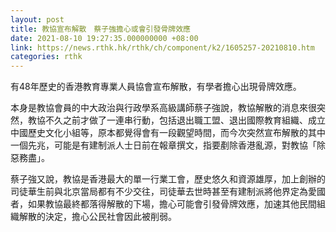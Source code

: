 ```yaml
---
layout: post
title: 教協宣布解散　蔡子強擔心或會引發骨牌效應
date: 2021-08-10 19:27:35.000000000 +08:00
link: https://news.rthk.hk/rthk/ch/component/k2/1605257-20210810.htm
categories: rthk
---
```


有48年歷史的香港教育專業人員協會宣布解散，有學者擔心出現骨牌效應。

本身是教協會員的中大政治與行政學系高級講師蔡子強說，教協解散的消息來很突然，教協不久之前才做了一連串行動，包括退出職工盟、退出國際教育組織、成立中國歷史文化小組等，原本都覺得會有一段觀望時間，而今次突然宣布解散的其中一個先兆，可能是有建制派人士日前在報章撰文，指要剷除香港亂源，對教協「除惡務盡」。

蔡子強又說，教協是香港最大的單一行業工會，歷史悠久和資源雄厚，加上創辦的司徒華生前與北京當局都有不少交往，司徒華去世時甚至有建制派將他界定為愛國者，如果教協最終都落得解散的下場，擔心可能會引發骨牌效應，加速其他民間組織解散的決定，擔心公民社會因此被削弱。
